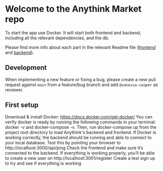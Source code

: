 # Welcome to the Anythink Market repo

To start the app use Docker. It will start both frontend and backend, including all the relevant dependencies, and the db.

Please find more info about each part in the relevant Readme file ([frontend](frontend/readme.md) and [backend](backend/README.md)).

## Development

When implementing a new feature or fixing a bug, please create a new pull request against `main` from a feature/bug branch and add `@vanessa-cooper` as reviewer.

## First setup

Download & install Docker: https://docs.docker.com/get-docker/
You can verify docker is ready by running the following commands in your terminal: docker -v and docker-compose -v.
Then, run docker-compose up from the project root directory to load Anythink's backend and frontend.
If Docker is working correctly, the backend should be running and able to connect to your local database.
Test this by pointing your browser to http://localhost:3000/api/ping
Check the frontend and make sure it’s connected to the backend.
If everything is working properly, you’ll be able to create a new user on http://localhost:3001/register
Create a test sign up to try and see if everything is working


